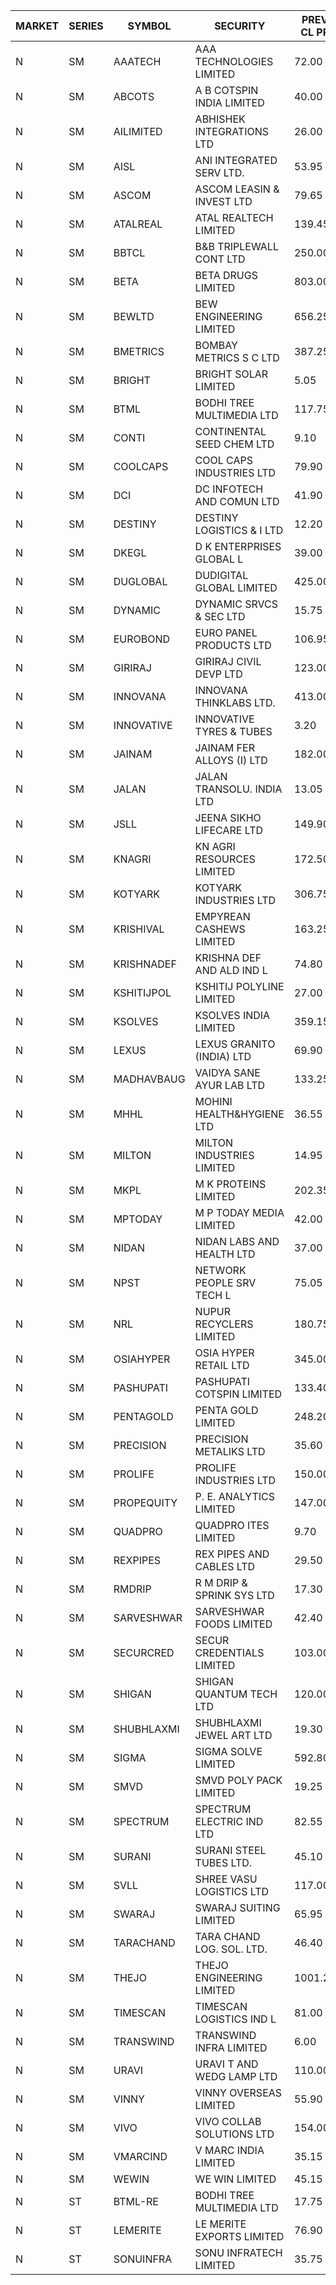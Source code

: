 


| MARKET | SERIES | SYMBOL | SECURITY | PREV CL PR | OPEN PRICE | HIGH PRICE | LOW PRICE | CLOSE PRICE | NET TRDVAL | NET TRDQTY | CORP IND | HI 52 WK | LO 52 WK |
| ----- | ----- | ----- | ----- | ----- | ----- | ----- | ----- | ----- | ----- | ----- | ----- | ----- | ----- |
| N | SM | AAATECH | AAA TECHNOLOGIES LIMITED | 72.00 | 71.20 | 71.20 | 71.20 | 71.20 | 3204000.00 | 45000 |  | 78.00 | 42.55 |
| N | SM | ABCOTS | A B COTSPIN INDIA LIMITED | 40.00 | 40.00 | 40.00 | 40.00 | 40.00 | 160000.00 | 4000 |  | 61.35 | 37.35 |
| N | SM | AILIMITED | ABHISHEK INTEGRATIONS LTD | 26.00 | 27.30 | 27.30 | 27.30 | 27.30 | 163800.00 | 6000 |  | 38.60 | 19.00 |
| N | SM | AISL | ANI INTEGRATED SERV LTD. | 53.95 | 54.00 | 54.00 | 54.00 | 54.00 | 194400.00 | 3600 |  | 72.45 | 31.55 |
| N | SM | ASCOM | ASCOM LEASIN & INVEST LTD | 79.65 | 75.70 | 75.70 | 75.70 | 75.70 | 908400.00 | 12000 |  | 81.00 | 30.00 |
| N | SM | ATALREAL | ATAL REALTECH LIMITED | 139.45 | 122.65 | 139.40 | 120.00 | 137.30 | 11615920.00 | 88000 |  | 188.40 | 30.95 |
| N | SM | BBTCL | B&B TRIPLEWALL CONT LTD | 250.00 | 250.00 | 258.55 | 250.00 | 258.55 | 1763550.00 | 7000 |  | 307.00 | 73.00 |
| N | SM | BETA | BETA DRUGS LIMITED | 803.00 | 803.50 | 880.00 | 803.50 | 876.70 | 7503480.00 | 8800 |  | 1024.40 | 251.10 |
| N | SM | BEWLTD | BEW ENGINEERING LIMITED | 656.25 | 657.15 | 657.15 | 645.00 | 645.00 | 813637.50 | 1250 |  | 1187.20 | 228.15 |
| N | SM | BMETRICS | BOMBAY METRICS S C LTD | 387.25 | 403.60 | 405.45 | 403.60 | 405.45 | 970860.00 | 2400 |  | 567.10 | 117.90 |
| N | SM | BRIGHT | BRIGHT SOLAR LIMITED | 5.05 | 5.00 | 5.25 | 4.95 | 5.20 | 353550.00 | 69000 |  | 12.50 | 4.60 |
| N | SM | BTML | BODHI TREE MULTIMEDIA LTD | 117.75 | 118.00 | 118.00 | 118.00 | 118.00 | 283200.00 | 2400 |  | 174.00 | 65.00 |
| N | SM | CONTI | CONTINENTAL SEED CHEM LTD | 9.10 | 8.65 | 9.50 | 8.65 | 8.65 | 89324.40 | 9999 |  | 13.75 | 5.30 |
| N | SM | COOLCAPS | COOL CAPS INDUSTRIES LTD | 79.90 | 79.50 | 81.00 | 79.50 | 80.85 | 2649450.00 | 33000 |  | 88.00 | 41.50 |
| N | SM | DCI | DC INFOTECH AND COMUN LTD | 41.90 | 42.10 | 42.10 | 42.00 | 42.00 | 504600.00 | 12000 |  | 100.00 | 35.95 |
| N | SM | DESTINY | DESTINY LOGISTICS & I LTD | 12.20 | 12.80 | 12.80 | 12.80 | 12.80 | 76800.00 | 6000 |  | 15.45 | 8.05 |
| N | SM | DKEGL | D K ENTERPRISES GLOBAL L | 39.00 | 40.00 | 44.35 | 40.00 | 44.35 | 630750.00 | 15000 |  | 72.60 | 34.70 |
| N | SM | DUGLOBAL | DUDIGITAL GLOBAL LIMITED | 425.00 | 425.00 | 425.00 | 425.00 | 425.00 | 425000.00 | 1000 |  | 449.80 | 95.00 |
| N | SM | DYNAMIC | DYNAMIC SRVCS & SEC LTD | 15.75 | 16.35 | 16.50 | 16.00 | 16.10 | 686300.00 | 42000 |  | 57.70 | 13.15 |
| N | SM | EUROBOND | EURO PANEL PRODUCTS LTD | 106.95 | 107.75 | 114.25 | 107.75 | 113.25 | 3569200.00 | 32000 |  | 147.65 | 72.05 |
| N | SM | GIRIRAJ | GIRIRAJ CIVIL DEVP LTD | 123.00 | 119.00 | 119.00 | 118.80 | 118.90 | 285360.00 | 2400 |  | 126.50 | 63.65 |
| N | SM | INNOVANA | INNOVANA THINKLABS LTD. | 413.00 | 410.00 | 410.00 | 410.00 | 410.00 | 410000.00 | 1000 |  | 478.00 | 119.25 |
| N | SM | INNOVATIVE | INNOVATIVE TYRES & TUBES | 3.20 | 3.05 | 3.05 | 3.05 | 3.05 | 109800.00 | 36000 |  | 20.45 | 3.05 |
| N | SM | JAINAM | JAINAM FER ALLOYS (I) LTD | 182.00 | 175.00 | 175.00 | 175.00 | 175.00 | 350000.00 | 2000 |  | 218.60 | 69.70 |
| N | SM | JALAN | JALAN TRANSOLU. INDIA LTD | 13.05 | 12.75 | 12.75 | 12.75 | 12.75 | 38250.00 | 3000 |  | 18.00 | 3.70 |
| N | SM | JSLL | JEENA SIKHO LIFECARE LTD | 149.90 | 149.00 | 151.00 | 148.00 | 149.25 | 1790050.00 | 12000 |  | 182.50 | 141.00 |
| N | SM | KNAGRI | KN AGRI RESOURCES LIMITED | 172.50 | 173.00 | 188.10 | 173.00 | 182.35 | 17126160.00 | 94400 |  | 261.00 | 144.00 |
| N | SM | KOTYARK | KOTYARK INDUSTRIES LTD | 306.75 | 322.05 | 322.05 | 322.05 | 322.05 | 386460.00 | 1200 |  | 402.00 | 67.90 |
| N | SM | KRISHIVAL | EMPYREAN CASHEWS LIMITED | 163.25 | 155.10 | 155.10 | 155.10 | 155.10 | 6514200.00 | 42000 |  | 189.75 | 68.00 |
| N | SM | KRISHNADEF | KRISHNA DEF AND ALD IND L | 74.80 | 76.40 | 78.00 | 76.40 | 78.00 | 692700.00 | 9000 |  | 118.35 | 70.60 |
| N | SM | KSHITIJPOL | KSHITIJ POLYLINE LIMITED | 27.00 | 28.00 | 28.00 | 26.30 | 28.00 | 2965942.90 | 107318 |  | 45.65 | 19.85 |
| N | SM | KSOLVES | KSOLVES INDIA LIMITED | 359.15 | 359.15 | 364.50 | 352.00 | 357.50 | 6735800.00 | 18800 |  | 1718.20 | 292.60 |
| N | SM | LEXUS | LEXUS GRANITO (INDIA) LTD | 69.90 | 69.90 | 72.35 | 67.65 | 70.40 | 5004500.00 | 71000 |  | 72.35 | 10.30 |
| N | SM | MADHAVBAUG | VAIDYA SANE AYUR LAB LTD | 133.25 | 137.50 | 137.50 | 137.50 | 137.50 | 220000.00 | 1600 |  | 249.40 | 133.25 |
| N | SM | MHHL | MOHINI HEALTH&HYGIENE LTD | 36.55 | 34.95 | 38.95 | 34.95 | 38.95 | 1011150.00 | 27000 |  | 47.40 | 19.15 |
| N | SM | MILTON | MILTON INDUSTRIES LIMITED | 14.95 | 15.55 | 15.60 | 15.55 | 15.60 | 137060.00 | 8800 |  | 25.15 | 14.85 |
| N | SM | MKPL | M K PROTEINS LIMITED | 202.35 | 202.35 | 202.35 | 193.10 | 199.25 | 1195600.00 | 6000 |  | 215.00 | 79.50 |
| N | SM | MPTODAY | M P TODAY MEDIA LIMITED | 42.00 | 39.90 | 39.90 | 39.90 | 39.90 | 79800.00 | 2000 |  | 46.50 | 16.10 |
| N | SM | NIDAN | NIDAN LABS AND HEALTH LTD | 37.00 | 37.00 | 38.70 | 36.25 | 38.70 | 264600.00 | 7000 |  | 70.70 | 32.20 |
| N | SM | NPST | NETWORK PEOPLE SRV TECH L | 75.05 | 75.15 | 75.50 | 75.10 | 75.10 | 481360.00 | 6400 |  | 82.00 | 49.05 |
| N | SM | NRL | NUPUR RECYCLERS LIMITED | 180.75 | 186.00 | 189.75 | 181.00 | 189.75 | 8471485.00 | 45100 |  | 316.05 | 124.20 |
| N | SM | OSIAHYPER | OSIA HYPER RETAIL LTD | 345.00 | 358.00 | 360.00 | 358.00 | 360.00 | 430480.00 | 1200 |  | 397.00 | 120.00 |
| N | SM | PASHUPATI | PASHUPATI COTSPIN LIMITED | 133.40 | 123.00 | 133.00 | 123.00 | 133.00 | 409600.00 | 3200 |  | 170.00 | 60.20 |
| N | SM | PENTAGOLD | PENTA GOLD LIMITED | 248.20 | 253.00 | 253.00 | 253.00 | 253.00 | 759000.00 | 3000 |  | 253.00 | 61.10 |
| N | SM | PRECISION | PRECISION METALIKS LTD | 35.60 | 36.65 | 36.65 | 34.05 | 35.40 | 777600.00 | 22000 |  | 55.95 | 32.00 |
| N | SM | PROLIFE | PROLIFE INDUSTRIES LTD | 150.00 | 157.50 | 157.50 | 157.50 | 157.50 | 472500.00 | 3000 |  | 191.40 | 51.20 |
| N | SM | PROPEQUITY | P. E. ANALYTICS LIMITED | 147.00 | 150.00 | 152.55 | 150.00 | 150.95 | 1630140.00 | 10800 |  | 204.10 | 141.00 |
| N | SM | QUADPRO | QUADPRO ITES LIMITED | 9.70 | 10.20 | 10.20 | 10.20 | 10.20 | 61200.00 | 6000 |  | 18.80 | 9.00 |
| N | SM | REXPIPES | REX PIPES AND CABLES LTD | 29.50 | 30.50 | 30.50 | 28.85 | 28.85 | 356200.00 | 12000 |  | 64.35 | 26.00 |
| N | SM | RMDRIP | R M DRIP & SPRINK SYS LTD | 17.30 | 18.15 | 18.15 | 18.15 | 18.15 | 36300.00 | 2000 |  | 28.65 | 12.75 |
| N | SM | SARVESHWAR | SARVESHWAR FOODS LIMITED | 42.40 | 44.50 | 44.50 | 44.50 | 44.50 | 71200.00 | 1600 |  | 67.65 | 17.10 |
| N | SM | SECURCRED | SECUR CREDENTIALS LIMITED | 103.00 | 98.70 | 108.15 | 98.70 | 108.15 | 643140.00 | 6000 |  | 145.00 | 14.50 |
| N | SM | SHIGAN | SHIGAN QUANTUM TECH LTD | 120.00 | 120.00 | 122.95 | 118.00 | 122.95 | 6525900.00 | 54000 |  | 140.00 | 93.00 |
| N | SM | SHUBHLAXMI | SHUBHLAXMI JEWEL ART LTD | 19.30 | 20.25 | 20.25 | 20.25 | 20.25 | 40500.00 | 2000 |  | 24.30 | 11.20 |
| N | SM | SIGMA | SIGMA SOLVE LIMITED | 592.80 | 580.00 | 619.00 | 580.00 | 618.85 | 730995.00 | 1200 |  | 745.75 | 46.00 |
| N | SM | SMVD | SMVD POLY PACK LIMITED | 19.25 | 19.25 | 19.25 | 19.25 | 19.25 | 38500.00 | 2000 |  | 29.50 | 11.75 |
| N | SM | SPECTRUM | SPECTRUM ELECTRIC IND LTD | 82.55 | 78.45 | 78.45 | 78.45 | 78.45 | 627600.00 | 8000 |  | 122.65 | 48.50 |
| N | SM | SURANI | SURANI STEEL TUBES LTD. | 45.10 | 45.00 | 47.20 | 45.00 | 47.20 | 1475200.00 | 32000 |  | 48.50 | 19.00 |
| N | SM | SVLL | SHREE VASU LOGISTICS LTD | 117.00 | 118.00 | 118.00 | 118.00 | 118.00 | 118000.00 | 1000 |  | 118.00 | 76.00 |
| N | SM | SWARAJ | SWARAJ SUITING LIMITED | 65.95 | 62.75 | 63.10 | 62.75 | 63.05 | 503200.00 | 8000 |  | 86.00 | 49.50 |
| N | SM | TARACHAND | TARA CHAND LOG. SOL. LTD. | 46.40 | 48.50 | 48.50 | 46.00 | 46.40 | 281800.00 | 6000 |  | 66.00 | 30.00 |
| N | SM | THEJO | THEJO ENGINEERING LIMITED | 1001.25 | 1015.00 | 1032.00 | 1015.00 | 1015.00 | 1981800.00 | 1950 |  | 3950.00 | 826.00 |
| N | SM | TIMESCAN | TIMESCAN LOGISTICS IND L | 81.00 | 83.50 | 83.50 | 81.50 | 81.50 | 494000.00 | 6000 |  | 161.15 | 74.25 |
| N | SM | TRANSWIND | TRANSWIND INFRA LIMITED | 6.00 | 5.70 | 5.70 | 5.70 | 5.70 | 22800.00 | 4000 |  | 11.95 | 3.80 |
| N | SM | URAVI | URAVI T AND WEDG LAMP LTD | 110.00 | 110.00 | 110.00 | 110.00 | 110.00 | 2244000.00 | 20400 |  | 155.00 | 109.50 |
| N | SM | VINNY | VINNY OVERSEAS LIMITED | 55.90 | 55.00 | 55.00 | 55.00 | 55.00 | 165000.00 | 3000 |  | 77.55 | 29.00 |
| N | SM | VIVO | VIVO COLLAB SOLUTIONS LTD | 154.00 | 156.00 | 156.00 | 156.00 | 156.00 | 249600.00 | 1600 |  | 369.80 | 145.00 |
| N | SM | VMARCIND | V MARC INDIA LIMITED | 35.15 | 37.00 | 37.00 | 37.00 | 37.00 | 111000.00 | 3000 |  | 52.80 | 25.35 |
| N | SM | WEWIN | WE WIN LIMITED | 45.15 | 47.40 | 47.40 | 47.40 | 47.40 | 284400.00 | 6000 |  | 57.55 | 13.05 |
| N | ST | BTML-RE | BODHI TREE MULTIMEDIA LTD | 17.75 | 17.00 | 17.00 | 10.65 | 10.65 | 58800.00 | 4800 |  | 17.00 | 10.65 |
| N | ST | LEMERITE | LE MERITE EXPORTS LIMITED | 76.90 | 76.50 | 76.55 | 74.00 | 74.60 | 7666400.00 | 102400 |  | 87.00 | 71.25 |
| N | ST | SONUINFRA | SONU INFRATECH LIMITED | 35.75 | 34.00 | 35.75 | 34.00 | 35.05 | 13683450.00 | 402000 |  | 37.80 | 34.00 |




